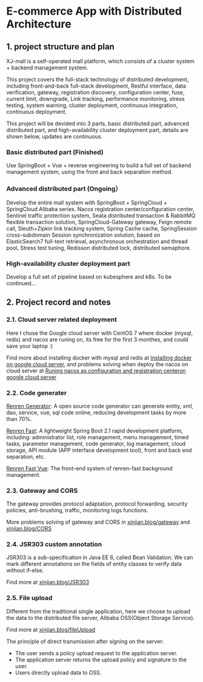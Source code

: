 # E-commerce App with Distributed Architecture

## 1. project structure and plan 

XJ-mall is a self-operated mall platform, which consists of a cluster system + backend management system.

This project covers the full-stack technology of distributed development, including front-and-back full-stack development, Restful interface, data verification, gateway, registration discovery, configuration center, fuse, current limit, downgrade,
Link tracking, performance monitoring, stress testing, system warning, cluster deployment, continuous integration, continuous deployment.

This project will be devided into 3 parts, basic distributed part, advanced distributed part, and high-availability cluster deployment part, details are shown below, updates are continuous.

### Basic distributed part (Finished)

Use SpringBoot + Vue + reverse engineering to build a full set of backend management system, using the front and back separation method.

### Advanced distributed part (Ongoing）

Develop the entire mall system with SpringBoot + SpringCloud + SpringCloud Alibaba series. Nacos registration center/configuration center, Sentinel traffic protection system, Seata distributed transaction & RabbitMQ flexible transaction solution,
SpringCloud-Gateway gateway, Feign remote call, Sleuth+Zipkin link tracking system, Spring Cache cache, SpringSession cross-subdomain Session synchronization solution, based on ElasticSearch7 full-text retrieval, asynchronous orchestration and thread pool,
Stress test tuning, Redisson distributed lock, distributed semaphore.

### High-availability cluster deployment part

Develop a full set of pipeline based on kubesphere and k8s. To be continued...


## 2. Project record and notes

### 2.1. Cloud server related deployment

Here I chose the Google cloud server with CentOS 7 where docker (mysql, redis) and nacos are runing on, its free for the first 3 monthes, and could save your laptop :)

Find more about installing docker with mysql and redis at [Installing docker on google cloud server](http://xinjian.blog/2021/01/20/Deploy-docker-with-mysql-and-redis-on-google-cloud-server/), and problems solving when deploy the nacos on cloud server at [Runing nacos as configuration and registration centeron google cloud server](http://xinjian.blog/2021/01/20/Runing-nacos-as-configuration-and-registration-center-on-google-cloud-server/)

### 2.2. Code generater

[Renren Generator](https://gitee.com/renrenio/renren-generator): A open source code generator can generate entity, xml, dao, service, vue, sql code online, reducing development tasks by more than 70%.

[Renren Fast](https://gitee.com/renrenio/renren-fast): A lightweight Spring Boot 2.1 rapid development platform, including: administrator list, role management, menu management, timed tasks, parameter management, code generator, log management, cloud storage, API module (APP interface development tool), front and back end separation, etc.

[Renren Fast Vue](https://gitee.com/renrenio/renren-fast-vue): The front-end system of renren-fast background management.



### 2.3. Gateway and CORS

The gateway provides protocol adaptation, protocol forwarding, security policies, anti-brushing, traffic, monitoring logs functions.

More problems solving of gateway and CORS in [xinjian.blog/gateway](http://xinjian.blog/2020/11/28/Spring-Cloud-Gateway-Service-Startup-Error/) and  [xinjian.blog/CORS](http://xinjian.blog/2020/12/30/Cross-Origin-Resource-Sharing-CORS-problem-solving-and-ideas/)

### 2.4. JSR303 custom annotation

JSR303 is a sub-specification in Java EE 6, called Bean Validation. We can mark different annotations on the fields of entity classes to verify data without if-else.

Find more at [xinjian.blog/JSR303](http://xinjian.blog/2021/01/20/JSR-303-custom-annotation/)

### 2.5. File upload

Different from the traditional single application, here we choose to upload the data to the distributed file server, Alibaba OSS(Object Storage Service).

Find more at [xinjian.blog/fileUpload](http://xinjian.blog/2021/01/01/File%20upload%20ideas%20for%20distributed%20systems/)

The principle of direct transmission after signing on the server:

- The user sends a policy upload request to the application server.
- The application server returns the upload policy and signature to the user.
- Users directly upload data to OSS.



